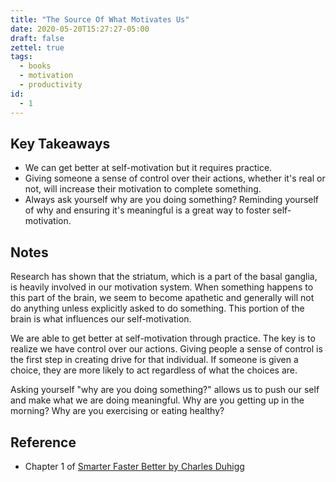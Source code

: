 ```yaml
---
title: "The Source Of What Motivates Us"
date: 2020-05-20T15:27:27-05:00
draft: false
zettel: true
tags:
  - books
  - motivation
  - productivity
id: 
  - 1
---
```

## Key Takeaways
  * We can get better at self-motivation but it requires practice.
  * Giving someone a sense of control over their actions, whether it's real or not, will increase their motivation to complete something.
  * Always ask yourself why are you doing something? Reminding yourself of why and ensuring it's meaningful is a great way to foster self-motivation.

## Notes
Research has shown that the striatum, which is a part of the basal ganglia, is heavily involved in our motivation system. When something happens to this part of the brain, we seem to become apathetic and generally will not do anything unless explicitly asked to do something. This portion of the brain is what influences our self-motivation.

We are able to get better at self-motivation through practice. The key is to realize we have control over our actions. Giving people a sense of control is the first step in creating drive for that individual. If someone is given a choice, they are more likely to act regardless of what the choices are. 

Asking yourself "why are you doing something?" allows us to push our self and make what we are doing meaningful. Why are you getting up in the morning? Why are you exercising or eating healthy?

## Reference
  * Chapter 1 of [Smarter Faster Better by Charles Duhigg](https://www.goodreads.com/book/show/25733966-smarter-faster-better)